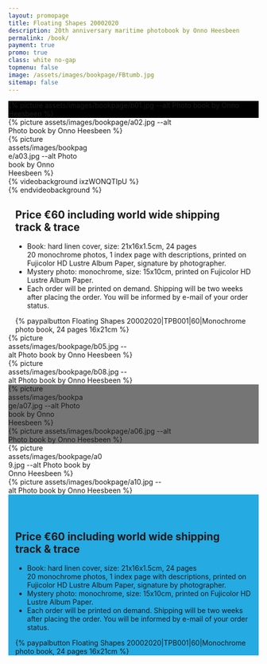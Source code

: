 ```yaml
---
layout: promopage
title: Floating Shapes 20002020
description: 20th anniversary maritime photobook by Onno Heesbeen
permalink: /book/
payment: true
promo: true
class: white no-gap
topmenu: false
image: /assets/images/bookpage/FBtumb.jpg
sitemap: false
---
```


<div class="focus" style="background-color: black"><div>
 <div>{% picture assets/images/bookpage/b01.jpg --alt Photo book by Onno Heesbeen %}</div>
</div></div>

<div class="focus tuple"><div>
<div style="width: 68%">{% picture assets/images/bookpage/a02.jpg --alt Photo book by Onno Heesbeen %}</div><div style="width: 32%">{% picture assets/images/bookpage/a03.jpg --alt Photo book by Onno Heesbeen %}</div>
</div></div>

<div class="focus video">
<div>{% videobackground ixzWONQTIpU %}<div></div>{% endvideobackground %}</div>
</div>

<!-- <div class="focus" style="text-align: center; padding-bottom: 1em;"><div>
<a href="#OrderNow"><img src="/assets/images/44_Yellow_CheckOut_Pill_Button.png"></a>
</div></div> -->

<div class="focus order" style="padding: 0 1em; margin-bottom: 0;">
<div>
    <h2>Price €60 including world&nbsp;wide&nbsp;shipping track&nbsp;&&nbsp;trace</h2>
    <ul>
    <li>Book:&nbsp;hard linen cover,
        size:&nbsp;21x16x1.5cm,
        24&nbsp;pages 20&nbsp;monochrome photos,
        1&nbsp;index page with descriptions,
        printed on Fujicolor HD Lustre Album Paper,
        signature by photographer.
    </li>
    <li>Mystery photo: monochrome,
        size:&nbsp;15x10cm,
        printed on Fujicolor HD Lustre Album Paper.
    </li>
    <li>Each order will be printed on demand.
        Shipping will be two weeks after placing the order.
        You will be informed by e-mail of your order status.
    </li>
    </ul>
</div>
<div>{% paypalbutton Floating Shapes 20002020|TPB001|60|Monochrome photo book, 24 pages 16x21cm %}</div>
</div>

<div class="focus tuple"><div>
<div style="width: 50%">{% picture assets/images/bookpage/b05.jpg --alt Photo book by Onno Heesbeen %}</div><div style="width: 50%">{% picture assets/images/bookpage/b08.jpg --alt Photo book by Onno Heesbeen %}</div>
</div></div>



<!-- <div class="focus tuple"><div>
<div style="width: 42%">{% picture assets/images/bookpage/a04.jpg --alt Photo book by Onno Heesbeen %}</div><div style="width: 58%">{% picture assets/images/bookpage/a05.jpg --alt Photo book by Onno Heesbeen %}</div>
</div></div> -->

<!-- <div class="focus" style="background-color: #757575">
<div>{% youtube ixzWONQTIpU %}</div>
</div> -->

<!-- <div class="focus">
<div>{% picture assets/images/bookpage/a08.jpg --alt Photo book by Onno Heesbeen %}</div>
</div> -->

<div class="focus tuple" style="background-color: #757575"><div>
<div style="width: 30%">{% picture assets/images/bookpage/a07.jpg --alt Photo book by Onno Heesbeen %}</div><div style="width: 70%">{% picture assets/images/bookpage/a06.jpg --alt Photo book by Onno Heesbeen %}</div>
</div></div>

<div class="focus tuple"><div>
<div style="width: 37.6%">{% picture assets/images/bookpage/a09.jpg --alt Photo book by Onno Heesbeen %}</div><div style="width: 62.4%">{% picture assets/images/bookpage/a10.jpg --alt Photo book by Onno Heesbeen %}</div>
</div></div>

<div id="OrderNow" class="focus order on-dark" style="background-color: #25aae1; padding: 3em 1em 0 1em">
<div>
    <h2>Price €60 including world&nbsp;wide&nbsp;shipping track&nbsp;&&nbsp;trace</h2>
    <ul>
    <li>Book:&nbsp;hard linen cover,
        size:&nbsp;21x16x1.5cm,
        24&nbsp;pages 20&nbsp;monochrome photos,
        1&nbsp;index page with descriptions,
        printed on Fujicolor HD Lustre Album Paper,
        signature by photographer.
    </li>
    <li>Mystery photo: monochrome,
        size:&nbsp;15x10cm,
        printed on Fujicolor HD Lustre Album Paper.
    </li>
    <li>Each order will be printed on demand.
        Shipping will be two weeks after placing the order.
        You will be informed by e-mail of your order status.
    </li>
    </ul>
</div>
<div>{% paypalbutton Floating Shapes 20002020|TPB001|60|Monochrome photo book, 24 pages 16x21cm %}</div>
</div>

<!-- <div class="focus"><div>
 <div>{% picture assets/images/bookpage/a11.jpg --alt Photo book by Onno Heesbeen %}</div>
</div></div> -->